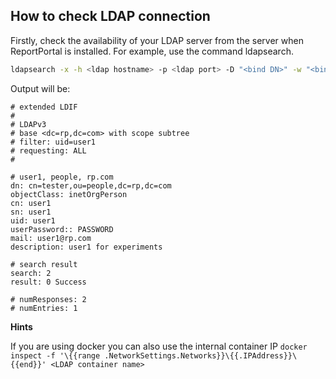 ## How to check LDAP connection

Firstly, check the availability of your LDAP server from the server when ReportPortal is installed. For example, use the command ldapsearch.
 
```bash
ldapsearch -x -h <ldap hostname> -p <ldap port> -D "<bind DN>" -w "<bind password>" -b "<base users DN>" "uid=user1"
```

Output will be:
```
# extended LDIF
#
# LDAPv3
# base <dc=rp,dc=com> with scope subtree
# filter: uid=user1
# requesting: ALL
#

# user1, people, rp.com
dn: cn=tester,ou=people,dc=rp,dc=com
objectClass: inetOrgPerson
cn: user1
sn: user1
uid: user1
userPassword:: PASSWORD
mail: user1@rp.com
description: user1 for experiments 

# search result
search: 2
result: 0 Success

# numResponses: 2
# numEntries: 1
```

**Hints**

If you are using docker you can also use the internal container IP  `docker inspect -f '\{{range .NetworkSettings.Networks}}\{{.IPAddress}}\{{end}}' <LDAP container name>`
